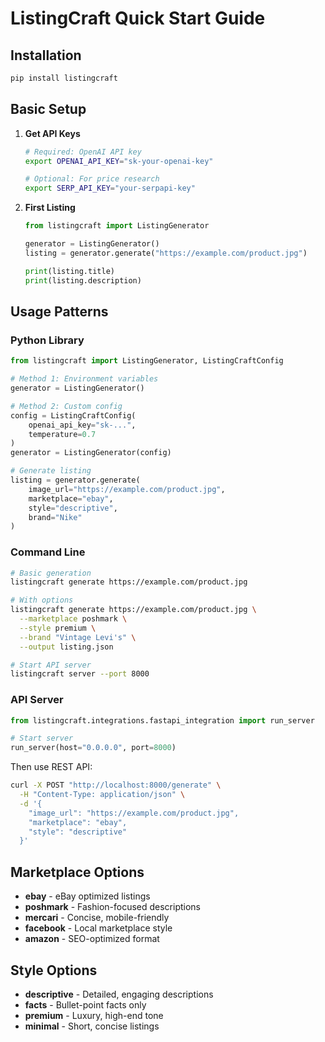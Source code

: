 # ListingCraft Quick Start Guide

## Installation

```bash
pip install listingcraft
```

## Basic Setup

1. **Get API Keys**
   ```bash
   # Required: OpenAI API key
   export OPENAI_API_KEY="sk-your-openai-key"
   
   # Optional: For price research
   export SERP_API_KEY="your-serpapi-key"
   ```

2. **First Listing**
   ```python
   from listingcraft import ListingGenerator
   
   generator = ListingGenerator()
   listing = generator.generate("https://example.com/product.jpg")
   
   print(listing.title)
   print(listing.description)
   ```

## Usage Patterns

### Python Library
```python
from listingcraft import ListingGenerator, ListingCraftConfig

# Method 1: Environment variables
generator = ListingGenerator()

# Method 2: Custom config
config = ListingCraftConfig(
    openai_api_key="sk-...",
    temperature=0.7
)
generator = ListingGenerator(config)

# Generate listing
listing = generator.generate(
    image_url="https://example.com/product.jpg",
    marketplace="ebay",
    style="descriptive",
    brand="Nike"
)
```

### Command Line
```bash
# Basic generation
listingcraft generate https://example.com/product.jpg

# With options
listingcraft generate https://example.com/product.jpg \
  --marketplace poshmark \
  --style premium \
  --brand "Vintage Levi's" \
  --output listing.json

# Start API server
listingcraft server --port 8000
```

### API Server
```python
from listingcraft.integrations.fastapi_integration import run_server

# Start server
run_server(host="0.0.0.0", port=8000)
```

Then use REST API:
```bash
curl -X POST "http://localhost:8000/generate" \
  -H "Content-Type: application/json" \
  -d '{
    "image_url": "https://example.com/product.jpg",
    "marketplace": "ebay",
    "style": "descriptive"
  }'
```

## Marketplace Options

- **ebay** - eBay optimized listings
- **poshmark** - Fashion-focused descriptions
- **mercari** - Concise, mobile-friendly
- **facebook** - Local marketplace style
- **amazon** - SEO-optimized format

## Style Options

- **descriptive** - Detailed, engaging descriptions
- **facts** - Bullet-point facts only
- **premium** - Luxury, high-end tone
- **minimal** - Short, concise listings
